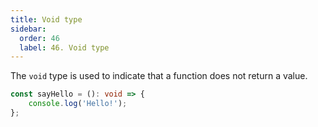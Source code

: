 ```yaml
---
title: Void type
sidebar:
  order: 46
  label: 46. Void type
---
```



The `void` type is used to indicate that a function does not return a value.

```typescript
const sayHello = (): void => {
    console.log('Hello!');
};
```

